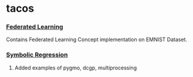 # tacos

### [Federated Learning](https://github.com/HSaurabh0919/tacos/tree/main/FederatedLearning) 
Contains Federated Learning Concept implementation on EMNIST Dataset.



### [Symbolic Regression](https://github.com/HSaurabh0919/tacos/tree/main/Symbolic_Regression)
1. Added examples of pygmo, dcgp, multiprocessing
